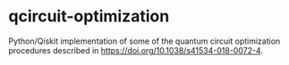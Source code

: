 # qcircuit-optimization

Python/Qiskit implementation of some of the quantum circuit optimization procedures described in https://doi.org/10.1038/s41534-018-0072-4.
